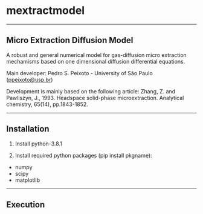 # mextractmodel
--------------
Micro Extraction Diffusion Model
--------------

A robust and general numerical model for gas-diffusion micro extraction mechamisms based on one dimensional diffusion differential equations.

Main developer:
Pedro S. Peixoto - University of São Paulo (ppeixoto@usp.br)

Development is mainly based on the following article:
Zhang, Z. and Pawliszyn, J., 1993. Headspace solid-phase microextraction. Analytical chemistry, 65(14), pp.1843-1852.

--------------
 Installation
--------------

1) Install python-3.8.1

2) Install required python packages (pip install pkgname):
- numpy
- scipy
- matplotlib

--------------
Execution
--------------



